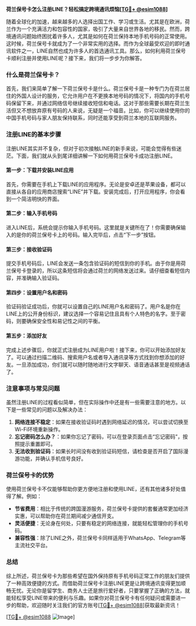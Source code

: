 **荷兰保号卡怎么注册LINE？轻松搞定跨境通讯烦恼[[TG💪+ @esim1088](https://t.me/s/esim1088)]**

随着全球化的加速，越来越多的人选择出国工作、学习或生活。尤其是在欧洲，荷兰作为一个充满活力和包容性的国家，吸引了大量来自世界各地的移民。然而，跨境通讯问题始终困扰着许多人，尤其是如何在荷兰保持本地手机号码的正常使用。这时候，荷兰保号卡就成为了一个非常实用的选择。而作为全球最受欢迎的即时通讯软件之一，LINE自然也成为许多人的首选通讯工具。那么，如何利用荷兰保号卡顺利注册并使用LINE呢？接下来，我们将一步步为你解答。

### 什么是荷兰保号卡？

首先，我们来简单了解一下荷兰保号卡是什么。荷兰保号卡是一种专门为在荷兰居住的外国人设计的服务，它允许用户在不更换本地号码的情况下，将国内的手机号码保留下来，并通过网络信号继续接收短信和电话。这对于那些需要长期在荷兰生活但又不想放弃原有号码的人来说，无疑是一个福音。比如，你可以继续使用你的中国手机号码与家人朋友保持联系，同时还能享受到荷兰本地的互联网服务。

### 注册LINE的基本步骤

注册LINE其实并不复杂，但对于初次接触LINE的新手来说，可能会觉得有些迷茫。下面，我们就从头到尾详细讲解一下如何用荷兰保号卡成功注册LINE。

#### 第一步：下载并安装LINE应用

首先，你需要在手机上下载LINE的应用程序。无论是安卓还是苹果设备，都可以直接从各自的应用商店搜索“LINE”并下载。安装完成后，打开应用程序，你会看到一个简洁明快的界面。

#### 第二步：输入手机号码

进入LINE后，系统会提示你输入手机号码。这里就是关键所在了！你需要确保输入的是你的荷兰保号卡上的号码。输入完毕后，点击“下一步”按钮。

#### 第三步：接收验证码

提交手机号码后，LINE会发送一条包含验证码的短信到你的手机。由于你是用荷兰保号卡登录的，所以这条短信将会通过荷兰的网络发送过来。请仔细查看短信内容，并准确输入验证码。

#### 第四步：设置用户名和密码

验证码验证成功后，你就可以设置自己的LINE用户名和密码了。用户名是你在LINE上的公开身份标识，建议选择一个容易记住且具有个人特色的名字。至于密码，则要确保安全性和易记性之间的平衡。

#### 第五步：添加好友

完成上述步骤后，你就正式注册成为LINE用户啦！接下来，你可以开始添加好友了。可以通过扫描二维码、搜索用户名或者导入通讯录等方式找到你想添加的好友。一旦添加成功，你们就可以随时随地进行文字聊天、语音通话甚至是视频通话了。

### 注意事项与常见问题

虽然注册LINE的过程看似简单，但在实际操作中还是有一些需要注意的地方。以下是一些常见的问题以及解决办法：

1. **网络连接不稳定**：如果在接收验证码时遇到网络延迟的情况，可以尝试切换至Wi-Fi环境重新操作。
2. **忘记密码怎么办？**：如果你忘记了密码，可以在登录页面点击“忘记密码”，按照提示重置即可。
3. **无法收到验证码**：如果长时间没有收到验证码短信，请检查是否开启了国际漫游功能，并确认手机信号良好。

### 荷兰保号卡的优势

使用荷兰保号卡不仅能够帮助你更方便地注册和使用LINE，还有其他诸多好处值得了解。例如：

- **节省费用**：相比于传统的跨国漫游服务，荷兰保号卡提供的套餐通常更加经济实惠，可以帮助你在荷兰期间减少通信开支。
- **灵活便捷**：无论身在何处，只要有稳定的网络连接，就能轻松管理你的手机号码。
- **兼容性强**：除了LINE之外，荷兰保号卡同样适用于WhatsApp、Telegram等主流社交平台。

### 总结

综上所述，荷兰保号卡为那些希望在国外保持原有手机号码正常工作的朋友们提供了一种高效便捷的方式。而借助荷兰保号卡注册LINE更是让跨境通讯变得更加顺畅无忧。无论你是留学生、商务人士还是旅行爱好者，只要掌握了正确的方法，就能轻松享受LINE带来的便利与乐趣。如果你对荷兰保号卡有任何疑问或需要进一步的帮助，欢迎随时关注我们的官方账号[[TG💪+ @esim1088](https://t.me/s/esim1088)]获取最新资讯！

[[TG💪+ @esim1088](https://t.me/s/esim1088) ![Image](https://i.postimg.cc/4NQfJmqS/Snipaste-2025-05-13-00-14-12.png)]